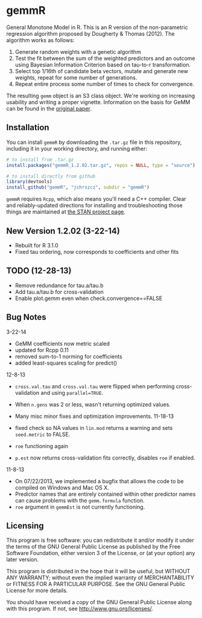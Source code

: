 gemmR
=====

General Monotone Model in R. This is an R version of the non-parametric regression algorithm proposed by Dougherty & Thomas (2012). The algorithm works as follows:

1. Generate random weights with a genetic algorithm
2. Test the fit between the sum of the weighted predictors and an outcome using Bayesian Information Criterion based on tau-to-r transformation.
3. Select top 1/16th of candidate beta vectors, mutate and generate new weights, repeat for some number of generations.
4. Repeat entire process some number of times to check for convergence.

The resulting `gemm` object is an S3 class object. We're working on increasing usability and writing a proper vignette. Information on the basis for GeMM can be found in the [original paper](http://www.bsos.umd.edu/psyc/dougherty/pdf%20articles/DoughertyThomas2012Rev.pdf).

Installation
-----

You can install `gemmR` by downloading the `.tar.gz` file in this repository, including it in your working directory, and running either:


```r
# to install from .tar.gz
install.packages("gemmR_1.2.02.tar.gz", repos = NULL, type = "source")

# to install directly from github
library(devtools)
install_github("gemmR", "jchrszcz", subdir = "gemmR")
```


`gemmR` requires `Rcpp`, which also means you'll need a C++ compiler. Clear and reliably-updated directions for installing and troubleshooting those things are maintained at [the STAN project page](https://github.com/stan-dev/rstan/wiki/RStan-Getting-Started#prerequisites).

New Version 1.2.02 (3-22-14)
------

* Rebuilt for R 3.1.0
* Fixed tau ordering, now corresponds to coefficients and other fits

TODO (12-28-13)
------
* Remove redundance for tau.a/tau.b
* Add tau.a/tau.b for cross-validation
* Enable plot.gemm even when check.convergence==FALSE

Bug Notes
-----

3-22-14

* GeMM coefficients now metric scaled
* updated for Rcpp 0.11
* removed sum-to-1 norming for coefficients
* added least-squares scaling for predict()

12-8-13

* ```cross.val.tau``` and ```cross.val.tau``` were flipped when performing cross-validation and using ```parallel=TRUE```.
* When ```n.gens``` was 2 or less, wasn't returning optimized values.
* Many misc minor fixes and optimization improvements.
11-18-13

* fixed check so NA values in `lin.mod` returns a warning and sets `seed.metric` to FALSE.
* `roe` functioning again
* `p.est` now returns cross-validation fits correctly, disables `roe` if enabled.

11-8-13

*  On 07/22/2013, we implemented a bugfix that allows the code to be compiled on Windows and Mac OS X.
*  Predictor names that are entirely contained within other predictor names can cause problems with the `gemm.formula` function.
* `roe` argument in `gemmEst` is not currently functioning.


Licensing
-----

This program is free software: you can redistribute it and/or modify it under the terms of the GNU General Public License as published by the Free Software Foundation, either version 3 of the License, or (at your option) any later version.

This program is distributed in the hope that it will be useful, but WITHOUT ANY WARRANTY; without even the implied warranty of MERCHANTABILITY or FITNESS FOR A PARTICULAR PURPOSE.  See the GNU General Public License for more details.

You should have received a copy of the GNU General Public License along with this program.  If not, see <http://www.gnu.org/licenses/>.
